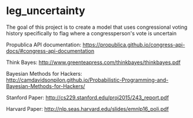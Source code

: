# leg_uncertainty

The goal of this project is to create a model that uses congressional voting history specifically to flag where a congressperson's vote is uncertain

Propublica API documentation: https://propublica.github.io/congress-api-docs/#congress-api-documentation

Think Bayes: http://www.greenteapress.com/thinkbayes/thinkbayes.pdf

Bayesian Methods for Hackers: http://camdavidsonpilon.github.io/Probabilistic-Programming-and-Bayesian-Methods-for-Hackers/

Stanford Paper: http://cs229.stanford.edu/proj2015/243_report.pdf

Harvard Paper: http://nlp.seas.harvard.edu/slides/emnlp16_poli.pdf
